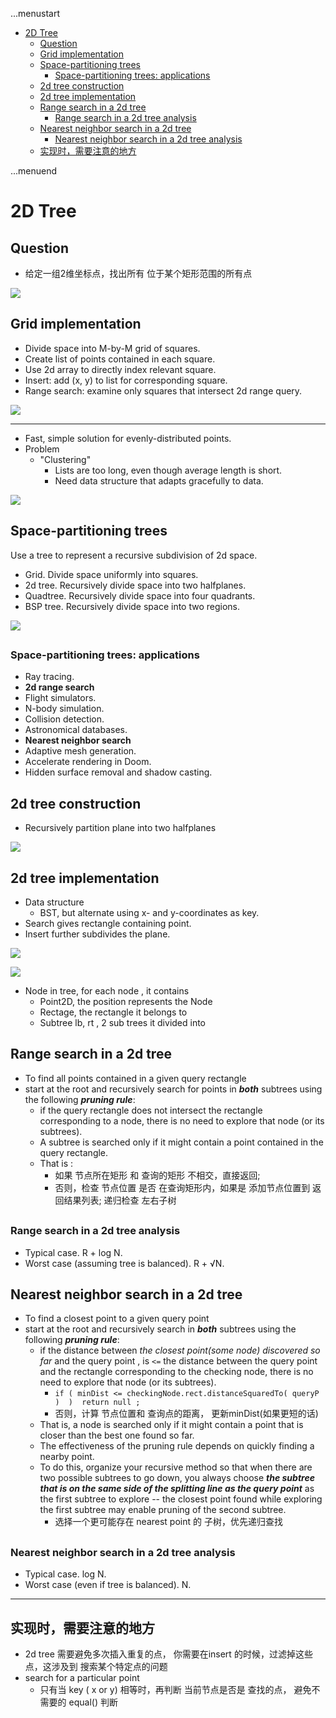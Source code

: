 ...menustart

 - [2D Tree](#24e1aa2b5be033c7c0dcaacc43b2b645)
     - [Question](#a97ea56b0e00b2379736ae60869ff66a)
     - [Grid implementation](#70d1a3fb79b2abed2736ccad8427984f)
     - [Space-partitioning trees](#8e09009743774efb9c0a7dceb8721b2c)
         - [Space-partitioning trees: applications](#922b62791cfd0af7fb819dd01bf4efb6)
     - [2d tree construction](#d11bea9d4fe095af9f1ba36b85f24c9d)
     - [2d tree implementation](#740b6be09ccd4dc6bd568fd9dd316aa9)
     - [Range search in a 2d tree](#e2f4979395b274707c6c5a37cd7ed619)
         - [Range search in a 2d tree analysis](#db369429b7d2c848b75e9d11b977c8d1)
     - [Nearest neighbor search in a 2d tree](#d8734e1f289bf1794afcd19da08a8a6d)
         - [Nearest neighbor search in a 2d tree analysis](#b5df2dde1669c08bc9b0f0b1a24fb85b)
     - [实现时，需要注意的地方](#37fe8d31c8ddcdaf1d3002f5c46d9aa1)

...menuend


<h2 id="24e1aa2b5be033c7c0dcaacc43b2b645"></h2>

# 2D Tree

<h2 id="a97ea56b0e00b2379736ae60869ff66a"></h2>

## Question

 - 给定一组2维坐标点，找出所有 位于某个矩形范围的所有点

![](../imgs/2dtree_question.png)

<h2 id="70d1a3fb79b2abed2736ccad8427984f"></h2>

## Grid implementation

 - Divide space into M-by-M grid of squares.
 - Create list of points contained in each square.
 - Use 2d array to directly index relevant square.
 - Insert: add (x, y) to list for corresponding square.
 - Range search: examine only squares that intersect 2d range query.

![](../imgs/2dtree_grid_implementation.png)

---

 - Fast, simple solution for evenly-distributed points.
 - Problem
    - "Clustering" 
        - Lists are too long, even though average length is short.
        - Need data structure that adapts gracefully to data.

![](../imgs/2dtree_grid_implementation_clustering.png)

<h2 id="8e09009743774efb9c0a7dceb8721b2c"></h2>

## Space-partitioning trees

Use a tree to represent a recursive subdivision of 2d space.

 - Grid. Divide space uniformly into squares.
 - 2d tree. Recursively divide space into two halfplanes. 
 - Quadtree. Recursively divide space into four quadrants. 
 - BSP tree. Recursively divide space into two regions.


![](../imgs/2dtree_space_partitioning_trees.png)

<h2 id="922b62791cfd0af7fb819dd01bf4efb6"></h2>

### Space-partitioning trees: applications

- Ray tracing.
- **2d range search**
- Flight simulators.
- N-body simulation.
- Collision detection.
- Astronomical databases.
- **Nearest neighbor search**
- Adaptive mesh generation.
- Accelerate rendering in Doom.
- Hidden surface removal and shadow casting.

<h2 id="d11bea9d4fe095af9f1ba36b85f24c9d"></h2>

## 2d tree construction

 - Recursively partition plane into two halfplanes

![](../imgs/2dtree_construction.png)

<h2 id="740b6be09ccd4dc6bd568fd9dd316aa9"></h2>

## 2d tree implementation

 - Data structure
    - BST, but alternate using x- and y-coordinates as key.
 - Search gives rectangle containing point.
 - Insert further subdivides the plane.


![](../imgs/2dtree_even_levels.png)

![](../imgs/2dtree_odd_levels.png)

 - Node in tree,  for each node , it contains
    - Point2D, the position represents the Node
    - Rectage, the rectangle it belongs to
    - Subtree lb, rt , 2 sub trees it divided into
    

<h2 id="e2f4979395b274707c6c5a37cd7ed619"></h2>

## Range search in a 2d tree

 - To find all points contained in a given query rectangle
 - start at the root and recursively search for points in ***both*** subtrees using the following ***pruning rule***: 
    - if the query rectangle does not intersect the rectangle corresponding to a node, there is no need to explore that node (or its subtrees). 
    - A subtree is searched only if it might contain a point contained in the query rectangle.
    - That is :
        - 如果 节点所在矩形 和 查询的矩形 不相交，直接返回; 
        - 否则，检查 节点位置 是否 在查询矩形内，如果是  添加节点位置到 返回结果列表;  递归检查 左右子树 

<h2 id="db369429b7d2c848b75e9d11b977c8d1"></h2>

### Range search in a 2d tree analysis

 - Typical case. R + log N.
 - Worst case (assuming tree is balanced).  R + √N.


<h2 id="d8734e1f289bf1794afcd19da08a8a6d"></h2>

## Nearest neighbor search in a 2d tree

 - To find a closest point to a given query point
 - start at the root and recursively search in ***both*** subtrees using the following ***pruning rule***: 
    - if the distance between *the closest point(some node) discovered so far* and the query point ,  is `<=` the distance between the query point and the rectangle corresponding to the checking node, there is no need to explore that node (or its subtrees). 
        - `if ( minDist <= checkingNode.rect.distanceSquaredTo( queryP )  )  return null ;`
        - 否则，计算 节点位置和 查询点的距离， 更新minDist(如果更短的话)
    - That is, a node is searched only if it might contain a point that is closer than the best one found so far. 
    - The effectiveness of the pruning rule depends on quickly finding a nearby point. 
    - To do this, organize your recursive method so that when there are two possible subtrees to go down, you always choose ***the subtree that is on the same side of the splitting line as the query point*** as the first subtree to explore -- the closest point found while exploring the first subtree may enable pruning of the second subtree.
        - 选择一个更可能存在 nearest point 的 子树，优先递归查找

<h2 id="b5df2dde1669c08bc9b0f0b1a24fb85b"></h2>

### Nearest neighbor search in a 2d tree analysis

 - Typical case. log N.
 - Worst case (even if tree is balanced). N.


---

<h2 id="37fe8d31c8ddcdaf1d3002f5c46d9aa1"></h2>

## 实现时，需要注意的地方

 - 2d tree 需要避免多次插入重复的点， 你需要在insert 的时候，过滤掉这些点，这涉及到 搜索某个特定点的问题
 - search for a particular point
    - 只有当 key ( x or y) 相等时，再判断 当前节点是否是 查找的点， 避免不需要的 equal() 判断




